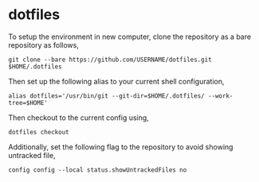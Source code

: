 # dotfiles

To setup the environment in new computer, clone the repository as a bare repository as follows,

```
git clone --bare https://github.com/USERNAME/dotfiles.git $HOME/.dotfiles
```

Then set up the following alias to your current shell configuration,

```
alias dotfiles='/usr/bin/git --git-dir=$HOME/.dotfiles/ --work-tree=$HOME'
```

Then checkout to the current config using,

```
dotfiles checkout
```

Additionally, set the following flag to the repository to avoid showing untracked file,

```
config config --local status.showUntrackedFiles no
```
